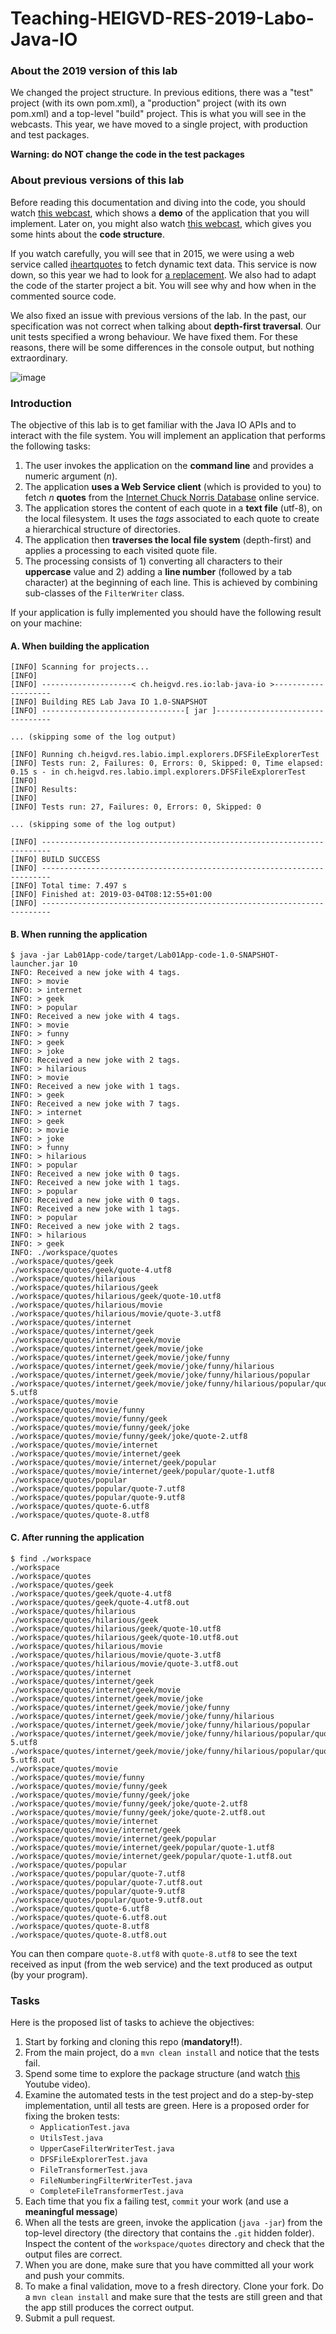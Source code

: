 # Teaching-HEIGVD-RES-2019-Labo-Java-IO

### About the 2019 version of this lab

We changed the project structure. In previous editions, there was a "test" project (with its own pom.xml), a "production" project (with its own pom.xml) and a top-level "build" project. This is what you will see in the webcasts. This year, we have moved to a single project, with production and test packages.

**Warning: do NOT change the code in the test packages**

### About previous versions of this lab

Before reading this documentation and diving into the code, you should watch [this webcast](https://www.youtube.com/watch?v=qgncWAUqcbY&index=1&list=PLfKkysTy70QYD00EqEabdwyDNTPwLcsFV), which shows a **demo** of the application that you will implement. Later on, you might also watch [this webcast](https://www.youtube.com/watch?v=v_ZpVgf0lGc&index=2&list=PLfKkysTy70QYD00EqEabdwyDNTPwLcsFV), which gives you some hints about the **code structure**.

If you watch carefully, you will see that in 2015, we were using a web service called [iheartquotes](http://www.iheartquotes.com/) to fetch dynamic text data. This service is now down, so this year we had to look for [a replacement](http://www.icndb.com/api/). We also had to adapt the code of the starter project a bit. You will see why and how when in the commented source code.

We also fixed an issue with previous versions of the lab. In the past, our specification was not correct when talking about **depth-first traversal**. Our unit tests specified a wrong behaviour. We have fixed them. For these reasons, there will be some differences in the console output, but nothing extraordinary.



![image](./diagrams/chuck.png)


### Introduction

The objective of this lab is to get familiar with the Java IO APIs and to interact with the file system. You will implement an application that performs the following tasks:

1. The user invokes the application on the **command line** and provides a numeric argument (*n*).
2. The application **uses a Web Service client** (which is provided to you) to fetch *n* **quotes** from the [Internet Chuck Norris Database](http://www.icndb.com/api/) online service.
3. The application stores the content of each quote in a **text file** (utf-8), on the local filesystem. It uses the *tags* associated to each quote to create a hierarchical structure of directories.
4. The application then **traverses the local file system** (depth-first) and applies a processing to each visited quote file.
5. The processing consists of 1) converting all characters to their **uppercase** value and 2) adding a **line number** (followed by a tab character) at the beginning of each line. This is achieved by combining sub-classes of the `FilterWriter` class.

If your application is fully implemented you should have the following result on your machine:

#### A. When building the application


```
[INFO] Scanning for projects...
[INFO] 
[INFO] --------------------< ch.heigvd.res.io:lab-java-io >--------------------
[INFO] Building RES Lab Java IO 1.0-SNAPSHOT
[INFO] --------------------------------[ jar ]---------------------------------

... (skipping some of the log output)

[INFO] Running ch.heigvd.res.labio.impl.explorers.DFSFileExplorerTest
[INFO] Tests run: 2, Failures: 0, Errors: 0, Skipped: 0, Time elapsed: 0.15 s - in ch.heigvd.res.labio.impl.explorers.DFSFileExplorerTest
[INFO] 
[INFO] Results:
[INFO] 
[INFO] Tests run: 27, Failures: 0, Errors: 0, Skipped: 0

... (skipping some of the log output)

[INFO] ------------------------------------------------------------------------
[INFO] BUILD SUCCESS
[INFO] ------------------------------------------------------------------------
[INFO] Total time: 7.497 s
[INFO] Finished at: 2019-03-04T08:12:55+01:00
[INFO] ------------------------------------------------------------------------
```

#### B. When running the application

```
$ java -jar Lab01App-code/target/Lab01App-code-1.0-SNAPSHOT-launcher.jar 10
INFO: Received a new joke with 4 tags.
INFO: > movie
INFO: > internet
INFO: > geek
INFO: > popular
INFO: Received a new joke with 4 tags.
INFO: > movie
INFO: > funny
INFO: > geek
INFO: > joke
INFO: Received a new joke with 2 tags.
INFO: > hilarious
INFO: > movie
INFO: Received a new joke with 1 tags.
INFO: > geek
INFO: Received a new joke with 7 tags.
INFO: > internet
INFO: > geek
INFO: > movie
INFO: > joke
INFO: > funny
INFO: > hilarious
INFO: > popular
INFO: Received a new joke with 0 tags.
INFO: Received a new joke with 1 tags.
INFO: > popular
INFO: Received a new joke with 0 tags.
INFO: Received a new joke with 1 tags.
INFO: > popular
INFO: Received a new joke with 2 tags.
INFO: > hilarious
INFO: > geek
INFO: ./workspace/quotes
./workspace/quotes/geek
./workspace/quotes/geek/quote-4.utf8
./workspace/quotes/hilarious
./workspace/quotes/hilarious/geek
./workspace/quotes/hilarious/geek/quote-10.utf8
./workspace/quotes/hilarious/movie
./workspace/quotes/hilarious/movie/quote-3.utf8
./workspace/quotes/internet
./workspace/quotes/internet/geek
./workspace/quotes/internet/geek/movie
./workspace/quotes/internet/geek/movie/joke
./workspace/quotes/internet/geek/movie/joke/funny
./workspace/quotes/internet/geek/movie/joke/funny/hilarious
./workspace/quotes/internet/geek/movie/joke/funny/hilarious/popular
./workspace/quotes/internet/geek/movie/joke/funny/hilarious/popular/quote-5.utf8
./workspace/quotes/movie
./workspace/quotes/movie/funny
./workspace/quotes/movie/funny/geek
./workspace/quotes/movie/funny/geek/joke
./workspace/quotes/movie/funny/geek/joke/quote-2.utf8
./workspace/quotes/movie/internet
./workspace/quotes/movie/internet/geek
./workspace/quotes/movie/internet/geek/popular
./workspace/quotes/movie/internet/geek/popular/quote-1.utf8
./workspace/quotes/popular
./workspace/quotes/popular/quote-7.utf8
./workspace/quotes/popular/quote-9.utf8
./workspace/quotes/quote-6.utf8
./workspace/quotes/quote-8.utf8
```

#### C. After running the application

```
$ find ./workspace
./workspace
./workspace/quotes
./workspace/quotes/geek
./workspace/quotes/geek/quote-4.utf8
./workspace/quotes/geek/quote-4.utf8.out
./workspace/quotes/hilarious
./workspace/quotes/hilarious/geek
./workspace/quotes/hilarious/geek/quote-10.utf8
./workspace/quotes/hilarious/geek/quote-10.utf8.out
./workspace/quotes/hilarious/movie
./workspace/quotes/hilarious/movie/quote-3.utf8
./workspace/quotes/hilarious/movie/quote-3.utf8.out
./workspace/quotes/internet
./workspace/quotes/internet/geek
./workspace/quotes/internet/geek/movie
./workspace/quotes/internet/geek/movie/joke
./workspace/quotes/internet/geek/movie/joke/funny
./workspace/quotes/internet/geek/movie/joke/funny/hilarious
./workspace/quotes/internet/geek/movie/joke/funny/hilarious/popular
./workspace/quotes/internet/geek/movie/joke/funny/hilarious/popular/quote-5.utf8
./workspace/quotes/internet/geek/movie/joke/funny/hilarious/popular/quote-5.utf8.out
./workspace/quotes/movie
./workspace/quotes/movie/funny
./workspace/quotes/movie/funny/geek
./workspace/quotes/movie/funny/geek/joke
./workspace/quotes/movie/funny/geek/joke/quote-2.utf8
./workspace/quotes/movie/funny/geek/joke/quote-2.utf8.out
./workspace/quotes/movie/internet
./workspace/quotes/movie/internet/geek
./workspace/quotes/movie/internet/geek/popular
./workspace/quotes/movie/internet/geek/popular/quote-1.utf8
./workspace/quotes/movie/internet/geek/popular/quote-1.utf8.out
./workspace/quotes/popular
./workspace/quotes/popular/quote-7.utf8
./workspace/quotes/popular/quote-7.utf8.out
./workspace/quotes/popular/quote-9.utf8
./workspace/quotes/popular/quote-9.utf8.out
./workspace/quotes/quote-6.utf8
./workspace/quotes/quote-6.utf8.out
./workspace/quotes/quote-8.utf8
./workspace/quotes/quote-8.utf8.out
```

You can then compare `quote-8.utf8` with `quote-8.utf8` to see the text received as input (from the web service) and the text produced as output (by your program).


### Tasks

Here is the proposed list of tasks to achieve the objectives:

1. Start by forking and cloning this repo (**mandatory!!**).
2. From the main project, do a `mvn clean install` and notice that the tests fail.
3. Spend some time to explore the package structure (and watch [this](https://www.youtube.com/watch?v=v_ZpVgf0lGc&list=PLfKkysTy70Qb_mfkkqa5OUMqsOPNEYZIa&index=5) Youtube video).
4. Examine the automated tests in the test project and do a step-by-step implementation, until all tests are green. Here is a proposed order for fixing the broken tests:
   - `ApplicationTest.java`
   - `UtilsTest.java`
   - `UpperCaseFilterWriterTest.java`
   - `DFSFileExplorerTest.java`
   - `FileTransformerTest.java`
   - `FileNumberingFilterWriterTest.java`
   - `CompleteFileTransformerTest.java`
5. Each time that you fix a failing test, `commit` your work (and use a **meaningful message**)
6. When all the tests are green, invoke the application (`java -jar`) from the top-level directory (the directory that contains the `.git` hidden folder). Inspect the content of the `workspace/quotes` directory and check that the output files are correct.
7. When you are done, make sure that you have committed all your work and push your commits.
8. To make a final validation, move to a fresh directory. Clone your fork. Do a `mvn clean install` and make sure that the tests are still green and that the app still produces the correct output.
9. Submit a pull request.
